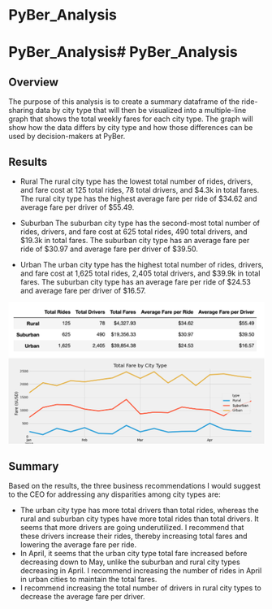 # PyBer_Analysis

# PyBer_Analysis# PyBer_Analysis

## Overview
The purpose of this analysis is to create a summary dataframe of the ride-sharing data by city type that will then be visualized into a multiple-line graph that shows the total weekly fares for each city type. The graph will show how the data differs by city type and how those differences can be used by decision-makers at PyBer.

## Results
- Rural
The rural city type has the lowest total number of rides, drivers, and fare cost at 125 total rides, 78 total drivers, and $4.3k in total fares. The rural city type has the highest average fare per ride of $34.62 and average fare per driver of $55.49. 

- Suburban
The suburban city type has the second-most total number of rides, drivers, and fare cost at 625 total rides, 490 total drivers, and $19.3k in total fares. The suburban city type has an average fare per ride of $30.97 and average fare per driver of $39.50. 

- Urban
The urban city type has the highest total number of rides, drivers, and fare cost at 1,625 total rides, 2,405 total drivers, and $39.9k in total fares. The suburban city type has an average fare per ride of $24.53 and average fare per driver of $16.57. 

![PyBer_fare_summary_chart](PyBer_fare_summary_chart.png)
![PyBer_fare_summary](PyBer_fare_summary.png)

## Summary
Based on the results, the three business recommendations I would suggest to the CEO for addressing any disparities among city types are:
- The urban city type has more total drivers than total rides, whereas the rural and suburban city types have more total rides than total drivers. It seems that more drivers are going underutilized. I recommend that these drivers increase their rides, thereby increasing total fares and lowering the average fare per ride. 
- In April, it seems that the urban city type total fare increased before decreasing down to May, unlike the suburban and rural city types decreasing in April. I recommend increasing the number of rides in April in urban cities to maintain the total fares.
- I recommend increasing the total number of drivers in rural city types to decrease the average fare per driver.  
